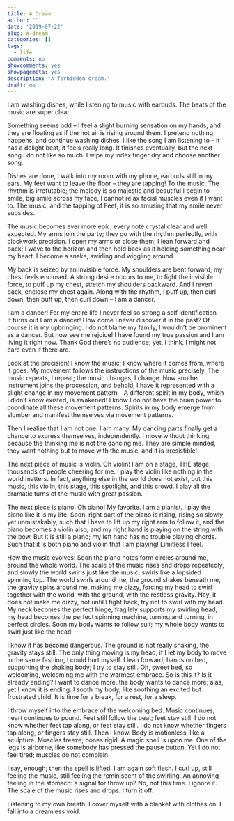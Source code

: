 ```yaml
---
title: A Dream
author: ''
date: '2019-07-22'
slug: a-dream
categories: []
tags:
  - life
comments: no
showcomments: yes
showpagemeta: yes
description: "A forbidden dream."
draft: no
---
```


I am washing dishes, while listening to music with earbuds. The beats of the music are super clear.

Something seems odd – I feel a slight burning sensation on my hands, and they are floating as if the hot air is rising around them. I pretend nothing happens, and continue washing dishes. I like the song I am listening to – it has a delight beat, it feels really long. It finishes eventually, but the next song I do not like so much. I wipe my index finger dry and choose another song. 

Dishes are done, I walk into my room with my phone, earbuds still in my ears. My feet want to leave the floor – they are tapping! To the music. The rhythm is irrefutable; the melody is so majestic and beautiful I begin to smile, big smile across my face, I cannot relax facial muscles even if I want to. The music, and the tapping of Feet, it is so amusing that my smile never subsides.

The music becomes ever more epic, every note crystal clear and well expected. My arms join the party; they go with the rhythm perfectly, with clockwork precision. I open my arms or close them; I lean forward and back; I wave to the horizon and then hold back as if holding something near my heart. I become a snake, swirling and wiggling around. 

My back is seized by an invisible force. My shoulders are bent forward; my chest feels enclosed. A strong desire occurs to me, to fight the invisible force, to puff up my chest, stretch my shoulders backward. And I revert back, enclose my chest again. Along with the rhythm, I puff up, then curl down, then puff up, then curl down – I am a dancer.

I am a dancer! For my entire life I never feel so strong a self identification – It turns out I am a dancer! How come I never discover it in the past? Of course it is my upbringing. I do not blame my family, I wouldn’t be prominent as a dancer. But now see me rejoice! I have found my true passion and I am living it right now. Thank God there’s no audience; yet, I think, I might not care even if there are.

Look at the precision! I know the music; I know where it comes from, where it goes. My movement follows the instructions of the music precisely. The music repeats, I repeat; the music changes, I change. Now another instrument joins the procession, and behold, I have it represented with a slight change in my movement pattern – A different spirit in my body, which I didn’t know existed, is awakened! I know I do not have the brain power to coordinate all these movement patterns. Spirits in my body emerge from slumber and manifest themselves via movement patterns. 

Then I realize that I am not one. I am many. My dancing parts finally get a chance to express themselves, independently. I move without thinking, because the thinking me is not the dancing me. They are simple minded, they want nothing but to move with the music, and it is irresistible!

The next piece of music is violin. Oh violin! I am on a stage, THE stage; thousands of people cheering for me. I play the violin like nothing in the world matters. In fact, anything else in the world does not exist, but this music, this violin, this stage, this spotlight, and this crowd. I play all the dramatic turns of the music with great passion.

The next piece is piano. Oh piano! My favorite. I am a pianist. I play the piano like it is my life. Soon, right part of the piano is rising, rising so slowly yet unmistakably, such that I have to lift up my right arm to follow it, and the piano becomes a violin also, and my right hand is playing on the string with the bow. But it is still a piano; my left hand has no trouble playing chords. Such that it is both piano and violin that I am playing! Limitless I feel.

How the music evolves! Soon the piano notes form circles around me, around the whole world. The scale of the music rises and drops repeatedly, and slowly the world swirls just like the music, swirls like a lopsided spinning top. The world swirls around me, the ground shakes beneath me, the gravity spins around me, making me dizzy, forcing my head to swirl together with the world, with the ground, with the restless gravity. Nay, it does not make me dizzy, not until I fight back, try not to swirl with my head. My neck becomes the perfect hinge, fragilely supports my swirling head; my head becomes the perfect spinning machine, turning and turning, in perfect circles. Soon my body wants to follow suit; my whole body wants to swirl just like the head. 

I know it has become dangerous. The ground is not really shaking, the gravity stays still. The only thing moving is my head; if I let my body to move in the same fashion, I could hurt myself. I lean forward, hands on bed, supporting the shaking body; I try to stay still. Oh, sweet bed, so welcoming, welcoming me with the warmest embrace. So is this it? Is it already ending? I want to dance more, the body wants to dance more; alas, yet I know it is ending. I sooth my body, like soothing an excited but frustrated child. It is time for a break, for a rest, for a sleep. 

I throw myself into the embrace of the welcoming bed. Music continues; heart continues to pound. Feet still follow the beat; feet stay still. I do not know whether feet tap along, or feet stay still. I do not know whether fingers tap along, or fingers stay still. Then I know. Body is motionless, like a sculpture. Muscles freeze; bones rigid. A magic spell is upon me. One of the legs is airborne, like somebody has pressed the pause button. Yet I do not feel tired; muscles do not complain. 

I say, enough; then the spell is lifted. I am again soft flesh. I curl up, still feeling the music, still feeling the reminiscent of the swirling. An annoying feeling in the stomach: a signal for throw up? No, not this time. I ignore it. The scale of the music rises and drops. I turn it off.

Listening to my own breath. I cover myself with a blanket with clothes on. I fall into a dreamless void. 


